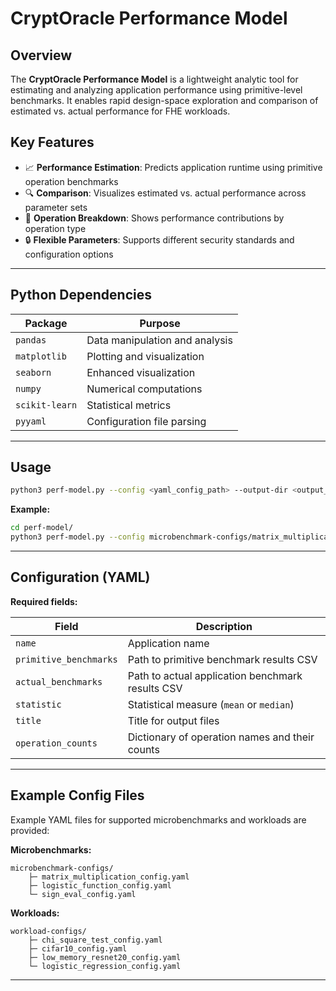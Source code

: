 # CryptOracle Performance Model

## Overview

The **CryptOracle Performance Model** is a lightweight analytic tool for estimating and analyzing application performance using primitive-level benchmarks. It enables rapid design-space exploration and comparison of estimated vs. actual performance for FHE workloads.

## Key Features

* 📈 **Performance Estimation**: Predicts application runtime using primitive operation benchmarks
* 🔍 **Comparison**: Visualizes estimated vs. actual performance across parameter sets
* 🧩 **Operation Breakdown**: Shows performance contributions by operation type
* 🔒 **Flexible Parameters**: Supports different security standards and configuration options

---

## Python Dependencies

| Package        | Purpose                        |
|---------------|---------------------------------|
| `pandas`      | Data manipulation and analysis  |
| `matplotlib`  | Plotting and visualization      |
| `seaborn`     | Enhanced visualization          |
| `numpy`       | Numerical computations          |
| `scikit-learn`| Statistical metrics             |
| `pyyaml`      | Configuration file parsing       |

---

## Usage

```bash
python3 perf-model.py --config <yaml_config_path> --output-dir <output_path>
```

**Example:**

```bash
cd perf-model/
python3 perf-model.py --config microbenchmark-configs/matrix_multiplication_config.yaml --output-dir results/
```

---

## Configuration (YAML)

**Required fields:**

| Field                | Description                                      |
|----------------------|--------------------------------------------------|
| `name`               | Application name                                 |
| `primitive_benchmarks` | Path to primitive benchmark results CSV        |
| `actual_benchmarks`  | Path to actual application benchmark results CSV |
| `statistic`          | Statistical measure (`mean` or `median`)         |
| `title`              | Title for output files                           |
| `operation_counts`   | Dictionary of operation names and their counts   |

---

## Example Config Files

Example YAML files for supported microbenchmarks and workloads are provided:

**Microbenchmarks:**

```
microbenchmark-configs/
    ├─ matrix_multiplication_config.yaml
    ├─ logistic_function_config.yaml
    └─ sign_eval_config.yaml
```

**Workloads:**

```
workload-configs/
    ├─ chi_square_test_config.yaml
    ├─ cifar10_config.yaml
    ├─ low_memory_resnet20_config.yaml
    └─ logistic_regression_config.yaml
```

---